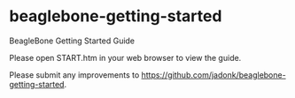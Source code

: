 beaglebone-getting-started
==========================

BeagleBone Getting Started Guide

Please open START.htm in your web browser to view the guide.

Please submit any improvements to https://github.com/jadonk/beaglebone-getting-started.

